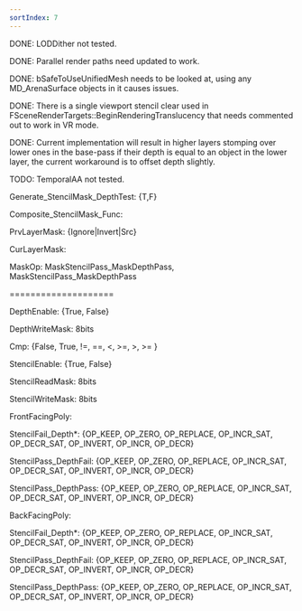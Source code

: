 ```yaml
---
sortIndex: 7
---
```


DONE: LODDither not tested.

DONE: Parallel render paths need updated to work.

DONE: bSafeToUseUnifiedMesh needs to be looked at, using any MD_ArenaSurface objects in it causes issues.

DONE: There is a single viewport stencil clear used in FSceneRenderTargets::BeginRenderingTranslucency that needs commented out to work in VR mode.

DONE: Current implementation will result in higher layers stomping over lower ones in the base-pass if their depth is equal to an object in the lower layer, the current workaround is to offset depth slightly.

TODO: TemporalAA not tested.

Generate_StencilMask_DepthTest: {T,F}

Composite_StencilMask_Func:

PrvLayerMask: {Ignore|Invert|Src}

CurLayerMask:

MaskOp: MaskStencilPass_MaskDepthPass, MaskStencilPass_MaskDepthPass

====================

DepthEnable: {True, False}

DepthWriteMask: 8bits

Cmp: {False, True, !=, ==, &lt;, >=, >, >= }

StencilEnable: {True, False}

StencilReadMask: 8bits

StencilWriteMask: 8bits

FrontFacingPoly:

StencilFail_Depth\*: {OP_KEEP, OP_ZERO, OP_REPLACE, OP_INCR_SAT, OP_DECR_SAT, OP_INVERT, OP_INCR, OP_DECR}

StencilPass_DepthFail: {OP_KEEP, OP_ZERO, OP_REPLACE, OP_INCR_SAT, OP_DECR_SAT, OP_INVERT, OP_INCR, OP_DECR}

StencilPass_DepthPass: {OP_KEEP, OP_ZERO, OP_REPLACE, OP_INCR_SAT, OP_DECR_SAT, OP_INVERT, OP_INCR, OP_DECR}

BackFacingPoly:

StencilFail_Depth\*: {OP_KEEP, OP_ZERO, OP_REPLACE, OP_INCR_SAT, OP_DECR_SAT, OP_INVERT, OP_INCR, OP_DECR}

StencilPass_DepthFail: {OP_KEEP, OP_ZERO, OP_REPLACE, OP_INCR_SAT, OP_DECR_SAT, OP_INVERT, OP_INCR, OP_DECR}

StencilPass_DepthPass: {OP_KEEP, OP_ZERO, OP_REPLACE, OP_INCR_SAT, OP_DECR_SAT, OP_INVERT, OP_INCR, OP_DECR}

